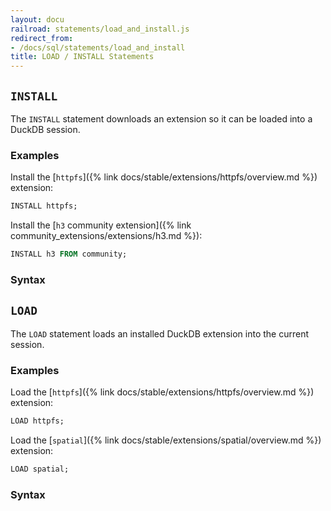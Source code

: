 ```yaml
---
layout: docu
railroad: statements/load_and_install.js
redirect_from:
- /docs/sql/statements/load_and_install
title: LOAD / INSTALL Statements
---
```


## `INSTALL`

The `INSTALL` statement downloads an extension so it can be loaded into a DuckDB session.

### Examples

Install the [`httpfs`]({% link docs/stable/extensions/httpfs/overview.md %}) extension:

```sql
INSTALL httpfs;
```

Install the [`h3` community extension]({% link community_extensions/extensions/h3.md %}):

```sql
INSTALL h3 FROM community;
```

### Syntax

<div id="rrdiagram2"></div>

## `LOAD`

The `LOAD` statement loads an installed DuckDB extension into the current session.

### Examples

Load the [`httpfs`]({% link docs/stable/extensions/httpfs/overview.md %}) extension:

```sql
LOAD httpfs;
```

Load the [`spatial`]({% link docs/stable/extensions/spatial/overview.md %}) extension:

```sql
LOAD spatial;
```

### Syntax

<div id="rrdiagram1"></div>
